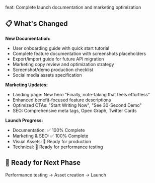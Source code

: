 feat: Complete launch documentation and marketing optimization

## 📋 What's Changed

**New Documentation:**

- User onboarding guide with quick start tutorial
- Complete feature documentation with screenshots placeholders
- Export/import guide for future API migration
- Marketing copy review and optimization strategy
- Screenshot/demo production checklist
- Social media assets specification

**Marketing Updates:**

- Landing page: New hero "Finally, note-taking that feels effortless"
- Enhanced benefit-focused feature descriptions
- Optimized CTAs: "Start Writing Now", "See 30-Second Demo"
- SEO: Comprehensive meta tags, Open Graph, Twitter Cards

**Launch Progress:**

- Documentation: ✅ 100% Complete
- Marketing & SEO: ✅ 100% Complete
- Visual Assets: 🔄 Ready for production
- Technical: 🔄 Ready for performance testing

## 🚀 Ready for Next Phase

Performance testing → Asset creation → Launch
